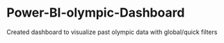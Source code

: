 # Power-BI-olympic-Dashboard
Created dashboard to visualize past olympic data with global/quick filters
